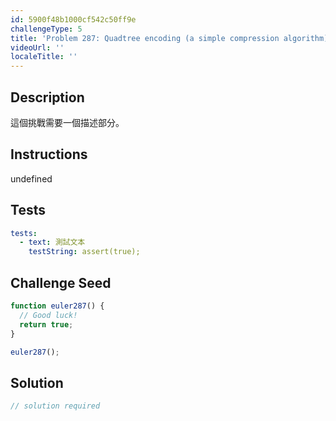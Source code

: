 ```yaml
---
id: 5900f48b1000cf542c50ff9e
challengeType: 5
title: 'Problem 287: Quadtree encoding (a simple compression algorithm)'
videoUrl: ''
localeTitle: ''
---
```


## Description
<section id="description">

這個挑戰需要一個描述部分。
</section>

## Instructions
undefined

## Tests
<section id='tests'>

```yml
tests:
  - text: 測試文本
    testString: assert(true);

```

</section>

## Challenge Seed
<section id='challengeSeed'>

<div id='js-seed'>

```js
function euler287() {
  // Good luck!
  return true;
}

euler287();

```

</div>



</section>

## Solution
<section id='solution'>

```js
// solution required
```
</section>

